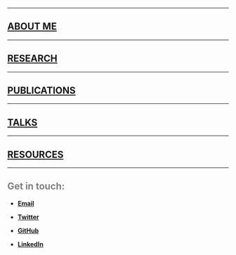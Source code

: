***
## [ABOUT ME](./About_me.md)  

***

## [RESEARCH](./Research.md)  

***
## [PUBLICATIONS](./Publications.md)  

***

## [TALKS](./Talks.md)  

***  

## [RESOURCES](./Resources.md)  

***  




## <span style="color: grey;"> Get in touch: </span>  

* **[Email](mailto:et395@cornell.edu)**  

* **[Twitter](https://twitter.com/etaagen)**  

* **[GitHub](https://github.com/etaagen)**  

* **[LinkedIn](https://www.linkedin.com/in/ella-taagen/)**  


